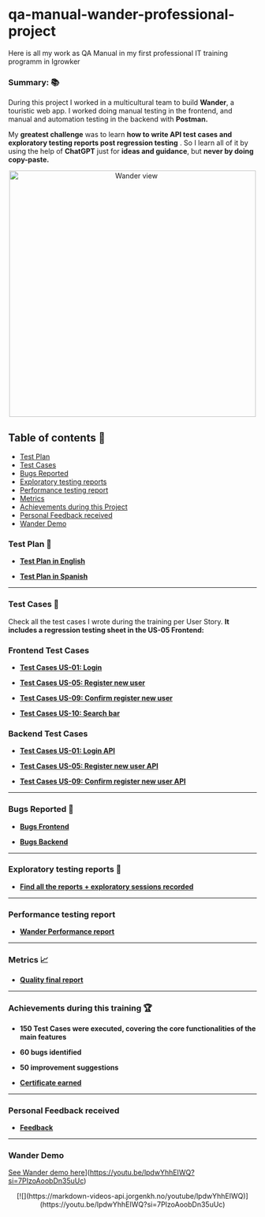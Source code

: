 # qa-manual-wander-professional-project
Here is all my work as QA Manual in my first professional IT training programm in Igrowker 

### Summary: 📚

During this project I worked in a multicultural team to build **Wander**, a touristic web app. I worked doing manual testing in the frontend, and manual and automation testing in the backend with **Postman.**

My **greatest challenge** was to learn **how to write API test cases and exploratory testing reports post regression testing** . So I learn all of it by using the help of **ChatGPT** just for **ideas and guidance**, but **never by doing copy-paste.**

<div align= "center">
  <img src="https://github.com/user-attachments/assets/80dc5400-0beb-476e-8b2e-8724b3e425d7" alt="Wander view" width="500"/>

</div>

## Table of contents 📖

- [Test Plan](https://github.com/marianaluduena/qa-manual-wander-professional-project/blob/main/README.md#test-plan-)
- [Test Cases](https://github.com/marianaluduena/qa-manual-wander-professional-project?tab=readme-ov-file#test-cases-)
- [Bugs Reported](https://github.com/marianaluduena/qa-manual-wander-professional-project?tab=readme-ov-file#bugs-reported-)
- [Exploratory testing reports](https://github.com/marianaluduena/qa-manual-wander-professional-project?tab=readme-ov-file#exploratory-testing-reports-)
- [Performance testing report](https://github.com/marianaluduena/qa-manual-wander-professional-project?tab=readme-ov-file#performance-testing-report)
- [Metrics](https://github.com/marianaluduena/qa-manual-wander-professional-project?tab=readme-ov-file#metrics-)
- [Achievements during this Project](https://github.com/marianaluduena/qa-manual-wander-professional-project?tab=readme-ov-file#achievements-during-this-training-)
- [Personal Feedback received]()
- [Wander Demo]()

### Test Plan 🥼

- **[Test Plan in English](https://docs.google.com/document/d/1Nb-m1KgNLb00AD6ROhUrAKDIFGHH-1xXbd5sYzRbF6k/edit?usp=sharing)**
  
-  **[Test Plan in Spanish](https://docs.google.com/document/d/1ozJWubAVhc0BXBpggDJiQX4KhjacVimstaFX_ivXkSo/edit?usp=sharing)**

_________________________________________________________

### Test Cases 🧪

Check all the test cases I wrote during the training per User Story. **It includes a regression testing sheet in the US-05 Frontend:** 

### Frontend Test Cases

- **[Test Cases US-01: Login](https://docs.google.com/spreadsheets/d/1u9rLon4nmYnPOWFKgIFK1D7HpJQ9btz1/edit?usp=drive_link&ouid=116604276263108793815&rtpof=true&sd=true)**
  
- **[Test Cases US-05: Register new user](https://docs.google.com/spreadsheets/d/1sJTiF7PPSnM5txOV2ePvfNdc0BjhYeI0/edit?usp=sharing&ouid=116604276263108793815&rtpof=true&sd=true)**
  
- **[Test Cases US-09: Confirm register new user](https://docs.google.com/spreadsheets/d/1neW9sXv9g0gg3NoRCUI0o78dlVrlrU5Y/edit?usp=sharing&ouid=116604276263108793815&rtpof=true&sd=true)**
  
- **[Test Cases US-10: Search bar](https://docs.google.com/spreadsheets/d/1e4Zk0lwH3FKwU02oQswYJywVB5q1UrsH/edit?usp=sharing&ouid=116604276263108793815&rtpof=true&sd=true)**


### Backend Test Cases

- **[Test Cases US-01: Login API](https://docs.google.com/spreadsheets/d/1RaPMeIPdyoDEm6-ly3KvBaAAIlPRFW9e/edit?usp=drive_link&ouid=116604276263108793815&rtpof=true&sd=true)**
  
- **[Test Cases US-05: Register new user API](https://docs.google.com/spreadsheets/d/1KCr5aWQcLDJof_JgRo6rBNYi3-tM5bJU/edit?usp=drive_link&ouid=116604276263108793815&rtpof=true&sd=true)**
  
- **[Test Cases US-09: Confirm register new user API](https://docs.google.com/spreadsheets/d/1-ZhoO7fkj5-WsLPUY5_4z96BoOU4ynHW/edit?usp=drive_link&ouid=116604276263108793815&rtpof=true&sd=true)**
  
_________________________________________________________

### Bugs Reported 🐞

- **[Bugs Frontend](https://drive.google.com/drive/folders/1o4ignfDMMZ_p_tMgGn9fvbjssBSyCrOg?usp=drive_link)**
  
- **[Bugs Backend](https://drive.google.com/drive/folders/16r4TAgDsZt-2S9qJpbrsH1kiwtIhOGH-?usp=sharing)**

_________________________________________________________


### Exploratory testing reports 🧭

- **[Find all the reports + exploratory sessions recorded](https://drive.google.com/drive/folders/1U2GEy_HNu72pSpleG28QUPpBHb17Idgi?usp=sharing)**

_________________________________________________________

### Performance testing report

- **[Wander Performance report](https://drive.google.com/file/d/1OuhZ3p0Pj7vUSpXBKDtf_JlGcf2JfwOz/view?usp=sharing)**
_________________________________________________________

### Metrics 📈

- **[Quality final report](https://drive.google.com/file/d/1UwlWG8CTQ9KTRdOgg-GXNqTmJ77SvtiZ/view?usp=drive_link)**

_________________________________________________________

### Achievements during this training 🏆

- **150 Test Cases were executed, covering the core functionalities of the main features**
  
- **60 bugs identified**
  
- **50 improvement suggestions**
 
- **[Certificate earned](https://drive.google.com/file/d/19BNZ6kZMm3ZBbesiBhNNv0ptuaYTLP3U/view?usp=drive_link)**

 _________________________________________________________

### Personal Feedback received

- **[Feedback](https://drive.google.com/file/d/1B_OpW6HTMR_3NZxJjf7goaTsX54JhnfT/view?usp=sharing)**
_________________________________________________________

### Wander Demo

[See Wander  demo here](https://markdown-videos-api.jorgenkh.no/youtube/{watch?v=lpdwYhhEIWQ})](https://youtu.be/lpdwYhhEIWQ?si=7PIzoAoobDn35uUc) 

<div align= "center">
[![](https://markdown-videos-api.jorgenkh.no/youtube/lpdwYhhEIWQ)](https://youtu.be/lpdwYhhEIWQ?si=7PIzoAoobDn35uUc)
</div>
